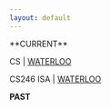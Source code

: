 ```yaml
---
layout: default
---
```


<div class="lead pretty-links">
**CURRENT**

CS &#124; [WATERLOO](http://uwaterloo.ca)
 
CS246 ISA &#124; [WATERLOO](http://uwaterloo.ca)

**PAST**



</div>
